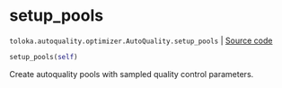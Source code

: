 # setup_pools
`toloka.autoquality.optimizer.AutoQuality.setup_pools` | [Source code](https://github.com/Toloka/toloka-kit/blob/v1.1.4/src/autoquality/optimizer.py#L275)

```python
setup_pools(self)
```

Create autoquality pools with sampled quality control parameters.

